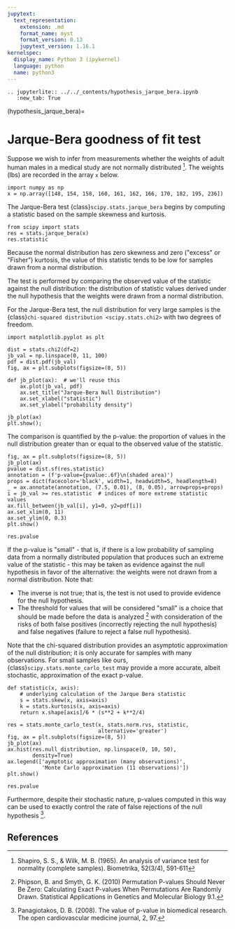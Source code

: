 ```yaml
---
jupytext:
  text_representation:
    extension: .md
    format_name: myst
    format_version: 0.13
    jupytext_version: 1.16.1
kernelspec:
  display_name: Python 3 (ipykernel)
  language: python
  name: python3
---
```


```{eval-rst}
.. jupyterlite:: ../../_contents/hypothesis_jarque_bera.ipynb
   :new_tab: True
```

(hypothesis_jarque_bera)=
# Jarque-Bera goodness of fit test

Suppose we wish to infer from measurements whether the weights of adult human
males in a medical study are not normally distributed [^1]. The weights (lbs)
are recorded in the array `x` below.

```{code-cell}
import numpy as np
x = np.array([148, 154, 158, 160, 161, 162, 166, 170, 182, 195, 236])
```

The Jarque-Bera test {class}`scipy.stats.jarque_bera` begins by computing a
statistic based on the sample skewness and kurtosis.

```{code-cell}
from scipy import stats
res = stats.jarque_bera(x)
res.statistic
```

Because the normal distribution has zero skewness and zero ("excess" or
"Fisher") kurtosis, the value of this statistic tends to be low for samples
drawn from a normal distribution.

The test is performed by comparing the observed value of the statistic against
the null distribution: the distribution of statistic values derived under the
null hypothesis that the weights were drawn from a normal distribution.

For the Jarque-Bera test, the null distribution for very large samples is the
{class}`chi-squared distribution <scipy.stats.chi2>` with two degrees of freedom.

```{code-cell}
import matplotlib.pyplot as plt

dist = stats.chi2(df=2)
jb_val = np.linspace(0, 11, 100)
pdf = dist.pdf(jb_val)
fig, ax = plt.subplots(figsize=(8, 5))

def jb_plot(ax):  # we'll reuse this
    ax.plot(jb_val, pdf)
    ax.set_title("Jarque-Bera Null Distribution")
    ax.set_xlabel("statistic")
    ax.set_ylabel("probability density")

jb_plot(ax)
plt.show();
```

The comparison is quantified by the p-value: the proportion of values in the
null distribution greater than or equal to the observed value of the statistic.

```{code-cell}
fig, ax = plt.subplots(figsize=(8, 5))
jb_plot(ax)
pvalue = dist.sf(res.statistic)
annotation = (f'p-value={pvalue:.6f}\n(shaded area)')
props = dict(facecolor='black', width=1, headwidth=5, headlength=8)
_ = ax.annotate(annotation, (7.5, 0.01), (8, 0.05), arrowprops=props)
i = jb_val >= res.statistic  # indices of more extreme statistic values
ax.fill_between(jb_val[i], y1=0, y2=pdf[i])
ax.set_xlim(0, 11)
ax.set_ylim(0, 0.3)
plt.show()
```

```{code-cell}
res.pvalue
```

If the p-value is "small" - that is, if there is a low probability of sampling
data from a normally distributed population that produces such an extreme value
of the statistic - this may be taken as evidence against the null hypothesis in
favor of the alternative: the weights were not drawn from a normal distribution.
Note that:

- The inverse is not true; that is, the test is not used to provide evidence for
  the null hypothesis.
- The threshold for values that will be considered "small" is a choice that
  should be made before the data is analyzed [^2] with consideration of the
  risks of both false positives (incorrectly rejecting the null hypothesis) and
  false negatives (failure to reject a false null hypothesis).

Note that the chi-squared distribution provides an asymptotic approximation
of the null distribution; it is only accurate for samples with many
observations. For small samples like ours, {class}`scipy.stats.monte_carlo_test`
may provide a more accurate, albeit stochastic, approximation of the
exact p-value.

```{code-cell}
def statistic(x, axis):
    # underlying calculation of the Jarque Bera statistic
    s = stats.skew(x, axis=axis)
    k = stats.kurtosis(x, axis=axis)
    return x.shape[axis]/6 * (s**2 + k**2/4)

res = stats.monte_carlo_test(x, stats.norm.rvs, statistic,
                             alternative='greater')
fig, ax = plt.subplots(figsize=(8, 5))
jb_plot(ax)
ax.hist(res.null_distribution, np.linspace(0, 10, 50),
        density=True)
ax.legend(['aymptotic approximation (many observations)',
           'Monte Carlo approximation (11 observations)'])
plt.show()
```

```{code-cell}
res.pvalue
```

Furthermore, despite their stochastic nature, p-values computed in this way
can be used to exactly control the rate of false rejections of the null
hypothesis [^3].

## References

[^1]: Shapiro, S. S., & Wilk, M. B. (1965). An analysis of variance test for
normality (complete samples). Biometrika, 52(3/4), 591-611
[^2]: Phipson, B. and Smyth, G. K. (2010) Permutation P-values Should Never Be
Zero: Calculating Exact P-values When Permutations Are Randomly Drawn.
Statistical Applications in Genetics and Molecular Biology 9.1.
[^3]: Panagiotakos, D. B. (2008). The value of p-value in biomedical research.
The open cardiovascular medicine journal, 2, 97.
